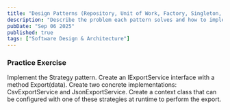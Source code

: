 ```yaml
---
title: "Design Patterns (Repository, Unit of Work, Factory, Singleton, Strategy, Decorator)"
description: "Describe the problem each pattern solves and how to implement it."
pubDate: "Sep 06 2025"
published: true
tags: ["Software Design & Architecture"]
---
```


### Practice Exercise

Implement the Strategy pattern. Create an IExportService interface with a method Export(data). Create two concrete implementations: CsvExportService and JsonExportService. Create a context class that can be configured with one of these strategies at runtime to perform the export.
